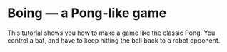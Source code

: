# Boing — a Pong-like game

This tutorial shows you how to make a game like the classic Pong.  You
control a bat, and have to keep hitting the ball back to a robot
opponent.
